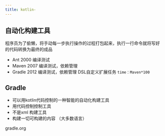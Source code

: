 ```yaml
---
title: kotlin-
---
```



## 自动化构建工具

程序员为了偷懒，将手动每一步执行操作的过程打包起来，执行一行命令就将写好的代码转换为最终的成品

- Ant  2000  编译测试
- Maven 2007 编译测试，依赖管理
- Gradle 2012 编译测试，依赖管理 DSL自定义扩展任务 `time：Maven*100`

## Gradle

- 可以用kotlin代码控制的一种智能的自动化构建工具
- 用代码控制控制工具
- 不是xml 构建工具
- 构建一切可构建的内容 （大多数语言）

gradle.org 

